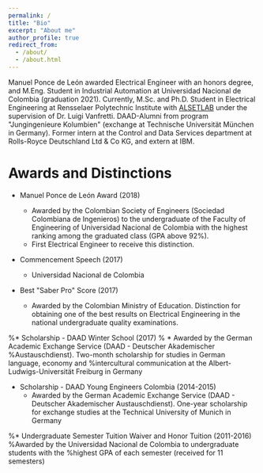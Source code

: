 ```yaml
---
permalink: /
title: "Bio"
excerpt: "About me"
author_profile: true
redirect_from:
  - /about/
  - /about.html
---
```


Manuel Ponce de León awarded Electrical Engineer with an honors degree, and M.Eng. Student in Industrial Automation at Universidad Nacional de Colombia (graduation 2021). Currently, M.Sc. and Ph.D. Student in Electrical Engineering at Rensselaer Polytechnic Institute with [ALSETLAB](https://alsetlab.com) under the supervision of Dr. Luigi Vanfretti. DAAD-Alumni from program "Jungingenieure Kolumbien" (exchange at Technische Universität München in Germany). Former intern at the Control and Data Services department at Rolls-Royce Deutschland Ltd & Co KG, and extern at IBM. 

Awards and Distinctions
=====================

* Manuel Ponce de León Award (2018)
  * Awarded by the Colombian Society of Engineers (Sociedad Colombiana de Ingenieros) to the undergraduate of the Faculty of Engineering of Universidad Nacional de Colombia with the highest ranking among the graduated class (GPA above 92%).
  * First Electrical Engineer to receive this distinction.

* Commencement Speech (2017)
  * Universidad Nacional de Colombia

* Best "Saber Pro" Score (2017)
  * Awarded by the Colombian Ministry of Education. Distinction for obtaining one of the best results on Electrical Engineering in the national undergraduate quality examinations.

%* Scholarship - DAAD Winter School (2017)
%  * Awarded by the German Academic Exchange Service (DAAD - Deutscher Akademischer %Austauschdienst). Two-month scholarship for studies in German language, economy and %intercultural communication at the Albert-Ludwigs-Universität Freiburg in Germany

* Scholarship - DAAD Young Engineers Colombia (2014-2015)
  * Awarded by the German Academic Exchange Service (DAAD - Deutscher Akademischer Austauschdienst). One-year scholarship for exchange studies at the Technical University of Munich in Germany

%* Undergraduate Semester Tuition Waiver and Honor Tuition (2011-2016)
%Awarded by the Universidad Nacional de Colombia to undergraduate students with the %highest GPA of each semester (received for 11 semesters)
